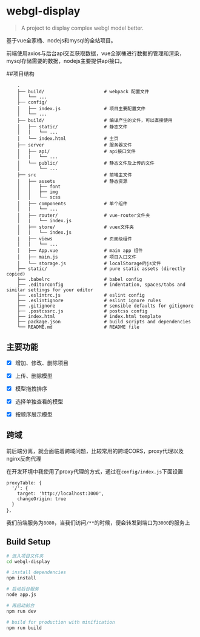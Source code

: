 # webgl-display

> A project to display complex webgl model better.

基于vue全家桶、nodejs和mysql的全站项目。

前端使用axios与后台api交互获取数据，vue全家桶进行数据的管理和渲染，mysql存储需要的数据，nodejs主要提供api接口。



##项目结构

```
    .
    ├── build/                      # webpack 配置文件
    │   └── ...
    ├── config/
    │   ├── index.js                # 项目主要配置文件
    │   └── ...
    ├── build/                      # 编译产生的文件，可以直接使用
    │   ├── static/                 # 静态文件
    │   |   └── ...
    │   └── index.html              # 主页
    ├── server                      # 服务器文件
    │   ├── api/                    # api接口文件
    │   |   └── ...
    │   └── public/                 # 静态文件及上传的文件
    │       └── ...
    ├── src                         # 前端主文件
    │   ├── assets                  # 静态资源
    │   │   ├── font
    │   │   ├── img
    │   │   └── scss
    │   ├── components              # 单个组件
    │   |   └── ...
    │   ├── router/                 # vue-router文件夹
    │   |   └── index.js
    │   ├── store/                  # vuex文件夹
    │   |   └── index.js
    |   ├── views                   # 页面级组件
    │   |   └── ...
    │   ├── App.vue                 # main app 组件
    │   ├── main.js                 # 项目入口文件
    │   └── storage.js              # localStorage的js文件 
    ├── static/                     # pure static assets (directly copied)
    ├── .babelrc                    # babel config
    ├── .editorconfig               # indentation, spaces/tabs and similar settings for your editor
    ├── .eslintrc.js                # eslint config
    ├── .eslintignore               # eslint ignore rules
    ├── .gitignore                  # sensible defaults for gitignore
    ├── .postcssrc.js               # postcss config
    ├── index.html                  # index.html template
    ├── package.json                # build scripts and dependencies
    └── README.md                   # README file
```



## 主要功能

- [x] 增加、修改、删除项目
- [x] 上传、删除模型
- [x] 模型拖拽排序
- [x] 选择单独查看的模型
- [x] 按顺序展示模型



## 跨域

前后端分离，就会面临着跨域问题，比较常用的跨域CORS，proxy代理以及nginx反向代理

在开发环境中我使用了proxy代理的方式，通过在`config/index.js`下面设置

```
proxyTable: {
  '/': {
    target: 'http://localhost:3000',
    changeOrigin: true
  }
}，
```

我们前端服务为`8080`，当我们访问`/**`的时候，便会转发到端口为`3000`的服务上



## Build Setup

``` bash
# 进入项目文件夹
cd webgl-display

# install dependencies
npm install

# 启动后台服务
node app.js

# 再启动前台
npm run dev

# build for production with minification
npm run build
```
